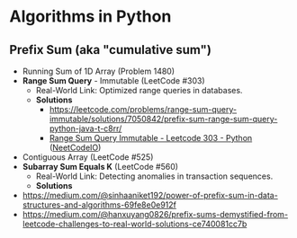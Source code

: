# Algorithms in Python

## Prefix Sum (aka "cumulative sum")
- Running Sum of 1D Array (Problem 1480)
- **Range Sum Query** - Immutable (LeetCode #303)
  - Real-World Link: Optimized range queries in databases.
  - **Solutions**
    - https://leetcode.com/problems/range-sum-query-immutable/solutions/7050842/prefix-sum-range-sum-query-python-java-t-c8rr/
    - [Range Sum Query Immutable - Leetcode 303 - Python](https://www.youtube.com/watch?v=2pndAmo_sMA) ([NeetCodeIO](https://www.youtube.com/@NeetCodeIO))
- Contiguous Array (LeetCode #525)
- **Subarray Sum Equals K** (LeetCode #560)
  - Real-World Link: Detecting anomalies in transaction sequences.
  - **Solutions**
- https://medium.com/@sinhaaniket192/power-of-prefix-sum-in-data-structures-and-algorithms-69fe8e0e912f
- https://medium.com/@hanxuyang0826/prefix-sums-demystified-from-leetcode-challenges-to-real-world-solutions-ce740081cc7b

